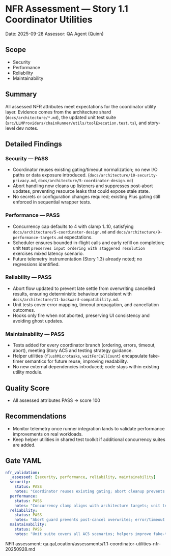 # NFR Assessment — Story 1.1 Coordinator Utilities

Date: 2025-09-28
Assessor: QA Agent (Quinn)

## Scope

- Security
- Performance
- Reliability
- Maintainability

## Summary

All assessed NFR attributes meet expectations for the coordinator utility layer. Evidence comes from the architecture shard (`docs/architecture/*.md`), the updated unit test suite (`src/LLMProviders/chainRunner/utils/toolExecution.test.ts`), and story-level dev notes.

## Detailed Findings

### Security — PASS

- Coordinator reuses existing gating/timeout normalization; no new I/O paths or data exposure introduced. (`docs/architecture/10-security-privacy.md`, `docs/architecture/5-coordinator-design.md`)
- Abort handling now cleans up listeners and suppresses post-abort updates, preventing resource leaks that could expose stale state.
- No secrets or configuration changes required; existing Plus gating still enforced in sequential wrapper tests.

### Performance — PASS

- Concurrency cap defaults to 4 with clamp 1..10, satisfying `docs/architecture/5-coordinator-design.md` and `docs/architecture/9-performance-targets.md` expectations.
- Scheduler ensures bounded in-flight calls and early refill on completion; unit test `preserves input ordering with staggered resolution` exercises mixed latency scenario.
- Future telemetry instrumentation (Story 1.3) already noted; no regressions identified.

### Reliability — PASS

- Abort flow updated to prevent late settle from overwriting cancelled results, ensuring deterministic behaviour consistent with `docs/architecture/11-backward-compatibility.md`.
- Unit tests cover error mapping, timeout propagation, and cancellation outcomes.
- Hooks only fire when not aborted, preserving UI consistency and avoiding ghost updates.

### Maintainability — PASS

- Tests added for every coordinator branch (ordering, errors, timeout, abort), meeting Story AC5 and testing strategy guidance.
- Helper utilities (`flushMicrotasks`, `waitForCallCount`) encapsulate fake-timer semantics for future reuse, improving readability.
- No new external dependencies introduced; code stays within existing utility module.

## Quality Score

- All assessed attributes PASS → score 100

## Recommendations

- Monitor telemetry once runner integration lands to validate performance improvements on real workloads.
- Keep helper utilities in shared test toolkit if additional concurrency suites are added.

## Gate YAML

```yaml
nfr_validation:
  _assessed: [security, performance, reliability, maintainability]
  security:
    status: PASS
    notes: "Coordinator reuses existing gating; abort cleanup prevents stale updates."
  performance:
    status: PASS
    notes: "Concurrency clamp aligns with architecture targets; unit tests cover mixed latency."
  reliability:
    status: PASS
    notes: "Abort guard prevents post-cancel overwrites; error/timeout mapping verified."
  maintainability:
    status: PASS
    notes: "Unit suite covers all AC5 scenarios; helpers improve fake-timer determinism."
```

NFR assessment: qa.qaLocation/assessments/1.1-coordinator-utilities-nfr-20250928.md
